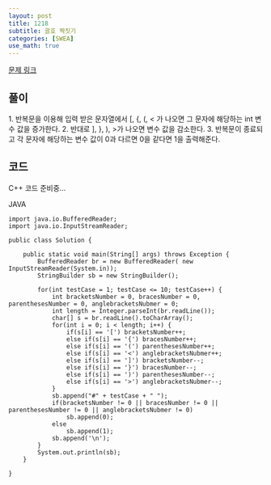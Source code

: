 ```yaml
---
layout: post
title: 1218
subtitle: 괄호 짝짓기
categories: [SWEA]
use_math: true
---
```


[문제 링크](https://swexpertacademy.com/main/code/problem/problemDetail.do?contestProbId=AV14eWb6AAkCFAYD)

<h2 class="section-heading">풀이</h2>
1. 반복문을 이용해 입력 받은 문자열에서  [, {, (, < 가 나오면 그 문자에 해당하는 int 변수 값을 증가한다.
2. 반대로 ], }, ), >가 나오면 변수 값을 감소한다.
3. 반복문이 종료되고 각 문자에 해당하는 변수 값이 0과 다르면 0을 같다면 1을 출력해준다.


<h2 class="section-heading">코드</h2>
C++  
코드 준비중...

JAVA
<pre><code class="java">import java.io.BufferedReader;
import java.io.InputStreamReader;

public class Solution {

	public static void main(String[] args) throws Exception {
		BufferedReader br = new BufferedReader( new InputStreamReader(System.in));
		StringBuilder sb = new StringBuilder();
		
		for(int testCase = 1; testCase <= 10; testCase++) {
			int bracketsNumber = 0, bracesNumber = 0, parenthesesNumber = 0, anglebracketsNubmer = 0; 
			int length = Integer.parseInt(br.readLine());
			char[] s = br.readLine().toCharArray();
			for(int i = 0; i < length; i++) {
				if(s[i] == '[') bracketsNumber++;
				else if(s[i] == '{') bracesNumber++;
				else if(s[i] == '(') parenthesesNumber++;
				else if(s[i] == '<') anglebracketsNubmer++;
				else if(s[i] == ']') bracketsNumber--;
				else if(s[i] == '}') bracesNumber--;
				else if(s[i] == ')') parenthesesNumber--;
				else if(s[i] == '>') anglebracketsNubmer--;
			}
			sb.append("#" + testCase + " ");
			if(bracketsNumber != 0 || bracesNumber != 0 || parenthesesNumber != 0 || anglebracketsNubmer != 0)
				sb.append(0);
			else
				sb.append(1);
			sb.append('\n');
		}
		System.out.println(sb);
	}

}</code></pre>